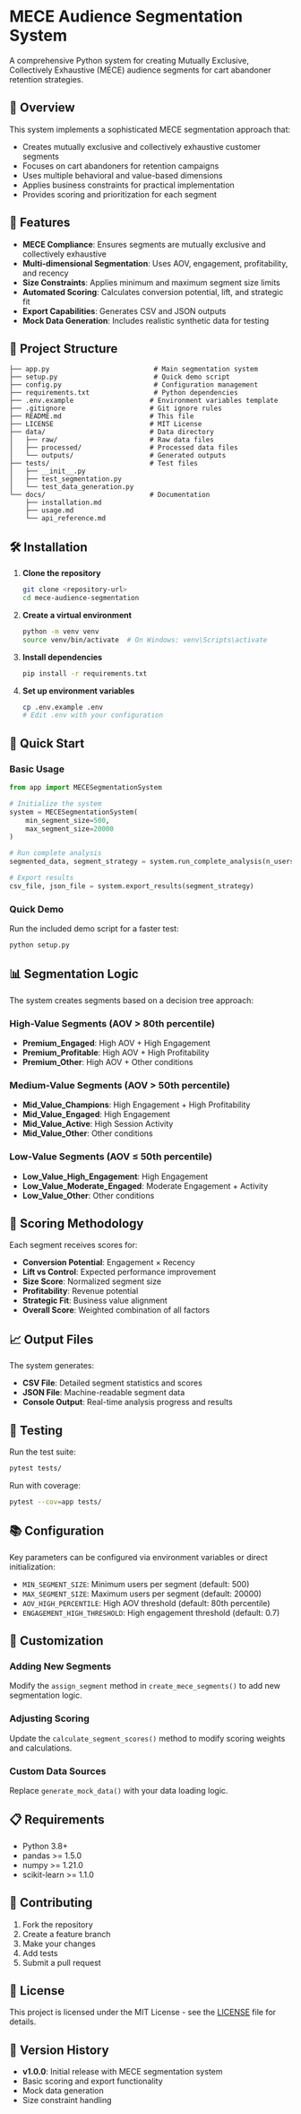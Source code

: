 # MECE Audience Segmentation System

A comprehensive Python system for creating Mutually Exclusive, Collectively Exhaustive (MECE) audience segments for cart abandoner retention strategies.

## 🎯 Overview

This system implements a sophisticated MECE segmentation approach that:
- Creates mutually exclusive and collectively exhaustive customer segments
- Focuses on cart abandoners for retention campaigns
- Uses multiple behavioral and value-based dimensions
- Applies business constraints for practical implementation
- Provides scoring and prioritization for each segment

## 🚀 Features

- **MECE Compliance**: Ensures segments are mutually exclusive and collectively exhaustive
- **Multi-dimensional Segmentation**: Uses AOV, engagement, profitability, and recency
- **Size Constraints**: Applies minimum and maximum segment size limits
- **Automated Scoring**: Calculates conversion potential, lift, and strategic fit
- **Export Capabilities**: Generates CSV and JSON outputs
- **Mock Data Generation**: Includes realistic synthetic data for testing

## 📁 Project Structure

```
├── app.py                          # Main segmentation system
├── setup.py                        # Quick demo script
├── config.py                       # Configuration management
├── requirements.txt                # Python dependencies
├── .env.example                   # Environment variables template
├── .gitignore                     # Git ignore rules
├── README.md                      # This file
├── LICENSE                        # MIT License
├── data/                          # Data directory
│   ├── raw/                       # Raw data files
│   ├── processed/                 # Processed data files
│   └── outputs/                   # Generated outputs
├── tests/                         # Test files
│   ├── __init__.py
│   ├── test_segmentation.py
│   └── test_data_generation.py
└── docs/                          # Documentation
    ├── installation.md
    ├── usage.md
    └── api_reference.md
```

## 🛠️ Installation

1. **Clone the repository**
   ```bash
   git clone <repository-url>
   cd mece-audience-segmentation
   ```

2. **Create a virtual environment**
   ```bash
   python -m venv venv
   source venv/bin/activate  # On Windows: venv\Scripts\activate
   ```

3. **Install dependencies**
   ```bash
   pip install -r requirements.txt
   ```

4. **Set up environment variables**
   ```bash
   cp .env.example .env
   # Edit .env with your configuration
   ```

## 🚀 Quick Start

### Basic Usage

```python
from app import MECESegmentationSystem

# Initialize the system
system = MECESegmentationSystem(
    min_segment_size=500,
    max_segment_size=20000
)

# Run complete analysis
segmented_data, segment_strategy = system.run_complete_analysis(n_users=30000)

# Export results
csv_file, json_file = system.export_results(segment_strategy)
```

### Quick Demo

Run the included demo script for a faster test:

```bash
python setup.py
```

## 📊 Segmentation Logic

The system creates segments based on a decision tree approach:

### High-Value Segments (AOV > 80th percentile)
- **Premium_Engaged**: High AOV + High Engagement
- **Premium_Profitable**: High AOV + High Profitability  
- **Premium_Other**: High AOV + Other conditions

### Medium-Value Segments (AOV > 50th percentile)
- **Mid_Value_Champions**: High Engagement + High Profitability
- **Mid_Value_Engaged**: High Engagement
- **Mid_Value_Active**: High Session Activity
- **Mid_Value_Other**: Other conditions

### Low-Value Segments (AOV ≤ 50th percentile)
- **Low_Value_High_Engagement**: High Engagement
- **Low_Value_Moderate_Engaged**: Moderate Engagement + Activity
- **Low_Value_Other**: Other conditions

## 🎯 Scoring Methodology

Each segment receives scores for:

- **Conversion Potential**: Engagement × Recency
- **Lift vs Control**: Expected performance improvement
- **Size Score**: Normalized segment size
- **Profitability**: Revenue potential
- **Strategic Fit**: Business value alignment
- **Overall Score**: Weighted combination of all factors

## 📈 Output Files

The system generates:

- **CSV File**: Detailed segment statistics and scores
- **JSON File**: Machine-readable segment data
- **Console Output**: Real-time analysis progress and results

## 🧪 Testing

Run the test suite:

```bash
pytest tests/
```

Run with coverage:

```bash
pytest --cov=app tests/
```

## 📚 Configuration

Key parameters can be configured via environment variables or direct initialization:

- `MIN_SEGMENT_SIZE`: Minimum users per segment (default: 500)
- `MAX_SEGMENT_SIZE`: Maximum users per segment (default: 20000)
- `AOV_HIGH_PERCENTILE`: High AOV threshold (default: 80th percentile)
- `ENGAGEMENT_HIGH_THRESHOLD`: High engagement threshold (default: 0.7)

## 🔧 Customization

### Adding New Segments

Modify the `assign_segment` method in `create_mece_segments()` to add new segmentation logic.

### Adjusting Scoring

Update the `calculate_segment_scores()` method to modify scoring weights and calculations.

### Custom Data Sources

Replace `generate_mock_data()` with your data loading logic.

## 📋 Requirements

- Python 3.8+
- pandas >= 1.5.0
- numpy >= 1.21.0
- scikit-learn >= 1.1.0

## 🤝 Contributing

1. Fork the repository
2. Create a feature branch
3. Make your changes
4. Add tests
5. Submit a pull request

## 📄 License

This project is licensed under the MIT License - see the [LICENSE](LICENSE) file for details.

## 🔄 Version History

- **v1.0.0**: Initial release with MECE segmentation system
- Basic scoring and export functionality
- Mock data generation
- Size constraint handling
